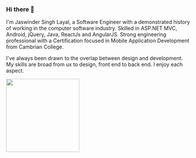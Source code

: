 ### Hi there 👋

I'm Jaswinder Singh Layal, a Software Engineer with a demonstrated history of working in the computer software industry. Skilled in ASP.NET MVC, Android, jQuery, Java, ReactJs and AngularJS. Strong engineering professional with a Certification focused in Mobile Application Development from Cambrian College. 

I've always been drawn to the overlap between design and development. My skills are broad from ux to design, front end to back end. I enjoy each aspect.

<img src="https://user-images.githubusercontent.com/10369025/115503460-70ddec00-a244-11eb-82b0-36d846012bfa.png" width="200">
